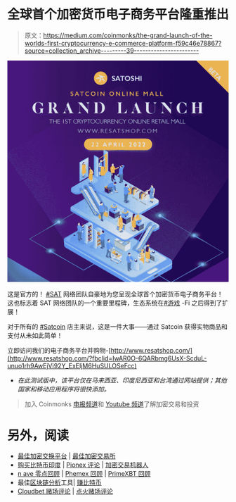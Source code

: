 # 全球首个加密货币电子商务平台隆重推出

> 原文：<https://medium.com/coinmonks/the-grand-launch-of-the-worlds-first-cryptocurrency-e-commerce-platform-f59c46e78867?source=collection_archive---------39----------------------->

![](img/37f47f0c55c687d9eb905ab2435cff1e.png)

这是官方的！ [#SAT](https://www.facebook.com/hashtag/sat?__eep__=6&__tn__=*NK*F) 网络团队自豪地为您呈现全球首个加密货币电子商务平台！这也标志着 SAT 网络团队的一个重要里程碑，生态系统在[#游戏](https://www.facebook.com/hashtag/game?__eep__=6&__tn__=*NK*F) -Fi 之后得到了扩展！

对于所有的 [#Satcoin](https://www.facebook.com/hashtag/satcoin?__eep__=6&__tn__=*NK*F) 店主来说，这是一件大事——通过 Satcoin 获得实物商品和支付从未如此简单！

立即访问我们的电子商务平台并购物-[http://www.resatshop.com/](http://www.resatshop.com/?fbclid=IwAR0O-6QARbmg6UsX-ScduL-unuo1rh9AwEjVi92Y_ExEIjM6HuSULOSeFcc)

*   *在此测试版中，该平台仅在马来西亚、印度尼西亚和台湾通过网站提供；其他国家和移动应用程序将很快添加。*

> 加入 Coinmonks [电报频道](https://t.me/coincodecap)和 [Youtube 频道](https://www.youtube.com/c/coinmonks/videos)了解加密交易和投资

# 另外，阅读

*   [最佳加密交换平台](https://coincodecap.com/best-crypto-swap-platforms) | [最佳加密交易所](https://coincodecap.com/crypto-exchange)
*   [购买比特币印度](/coinmonks/buy-bitcoin-in-india-feb50ddfef94) | [Pionex 评论](/coinmonks/pionex-review-exchange-with-crypto-trading-bot-1e459d0191ea) | [加密交易机器人](/coinmonks/crypto-trading-bot-c2ffce8acb2a)
*   [n ave 零点回顾](/coinmonks/ngrave-zero-review-c465cf8307fc) | [Phemex 回顾](/coinmonks/phemex-review-4cfba0b49e28) | [PrimeXBT 回顾](/coinmonks/primexbt-review-88e0815be858)
*   最佳[区块链分析](https://bitquery.io/blog/best-blockchain-analysis-tools-and-software)工具| [赚比特币](/coinmonks/earn-bitcoin-6e8bd3c592d9)
*   [Cloudbet 赌场评论](https://coincodecap.com/cloudbet-casino-review) | [点火赌场评论](https://coincodecap.com/ignition-casino-review)